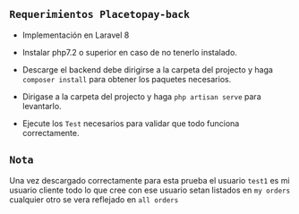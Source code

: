 ## `Requerimientos Placetopay-back`

- Implementación en Laravel 8

- Instalar php7.2 o superior en caso de no tenerlo instalado.

- Descarge el backend debe dirigirse a la carpeta del projecto y haga `composer install` para obtener los paquetes necesarios.

- Dirigase a la carpeta del projecto y haga `php artisan serve` para levantarlo.

- Ejecute los `Test` necesarios para validar que todo funciona correctamente.

## `Nota` 

Una vez descargado correctamente para esta prueba el usuario `test1` 
es mi usuario cliente todo lo que cree con ese usuario setan listados en 
`my orders` cualquier otro se vera reflejado en `all orders`
